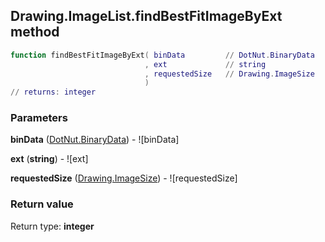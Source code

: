 ## Drawing.ImageList.findBestFitImageByExt method


```lua
function findBestFitImageByExt( binData         // DotNut.BinaryData
                              , ext             // string
                              , requestedSize   // Drawing.ImageSize
                              )
// returns: integer
```


### Parameters

**binData** ([DotNut.BinaryData](../../DotNut/BinaryData.md)) - ![binData]

**ext** (**string**) - ![ext]

**requestedSize** ([Drawing.ImageSize](../../Drawing/ImageSize.md)) - ![requestedSize]

### Return value

Return type: **integer**

